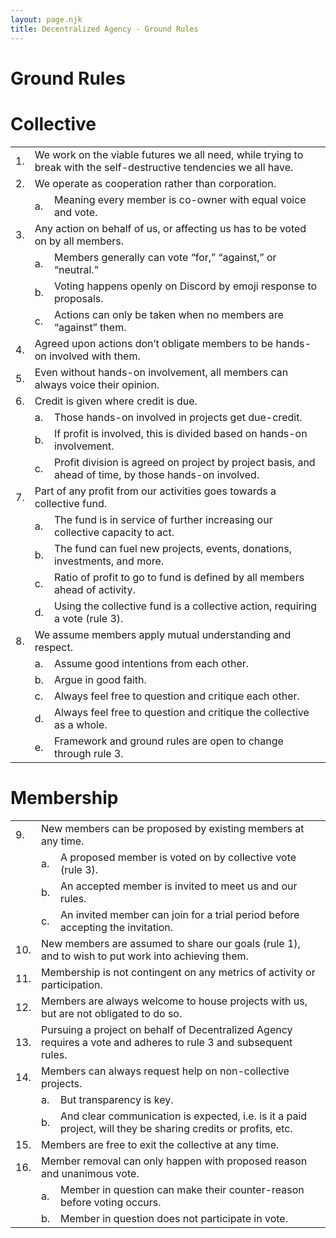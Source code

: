 ```yaml
---
layout: page.njk
title: Decentralized Agency - Ground Rules
---
```

# Ground Rules

# Collective
<table class="rules">            
            <tr>
                <td>1.</td>
                <td colspan="2">We work on the viable futures we all need, while trying to break with the self-destructive tendencies we all have.</td>
            </tr>
            <tr>
                <td>2.</td>
                <td colspan="2">We operate as cooperation rather than corporation.</td>
            </tr>
            <tr>
                <td>&nbsp;</td>
                <td>a.</td>
                <td>Meaning every member is co-owner with equal voice and vote.</td>
            </tr>
            <tr>
                <td>3.</td>
                <td colspan="2">Any action on behalf of us, or affecting us has to be voted on by all members.</td>
            </tr>
            <tr>
                <td>&nbsp;</td>
                <td>a.</td>
                <td>Members generally can vote “for,” “against,” or “neutral.”</td>
            </tr>
            <tr>
                <td>&nbsp;</td>
                <td>b.</td>
                <td>Voting happens openly on Discord by emoji response to proposals.</td>
            </tr>
            <tr>
                <td>&nbsp;</td>
                <td>c.</td>
                <td>Actions can only be taken when no members are “against” them.</td>
            </tr>
            <tr>
                <td>4.</td>
                <td colspan="2">Agreed upon actions don’t obligate members to be hands-on involved with them.</td>
            </tr>
            <tr>
                <td>5.</td>
                <td colspan="2">Even without hands-on involvement, all members can always voice their opinion.</td>
            </tr>
            <tr>
                <td>6.</td>
                <td colspan="2">Credit is given where credit is due.</td>
            </tr>
            <tr>
                <td>&nbsp;</td>
                <td>a.</td>
                <td>Those hands-on involved in projects get due-credit.</td>
            </tr>
            <tr>
                <td>&nbsp;</td>
                <td>b.</td>
                <td>If profit is involved, this is divided based on hands-on involvement.</td>
            </tr>
            <tr>
                <td>&nbsp;</td>
                <td>c.</td>
                <td>Profit division is agreed on project by project basis, and ahead of time, by those hands-on involved.</td>
            </tr>
            <tr>
                <td>7.</td>
                <td colspan="2">Part of any profit from our activities goes towards a collective fund.</td>
            </tr>
            <tr>
                <td>&nbsp;</td>
                <td>a.</td>
                <td>The fund is in service of further increasing our collective capacity to act.</td>
            </tr>
            <tr>
                <td>&nbsp;</td>
                <td>b.</td>
                <td>The fund can fuel new projects, events, donations, investments, and more.</td>
            </tr>
            <tr>
                <td>&nbsp;</td>
                <td>c.</td>
                <td>Ratio of profit to go to fund is defined by all members ahead of activity.</td>
            </tr>
            <tr>
                <td>&nbsp;</td>
                <td>d.</td>
                <td>Using the collective fund is a collective action, requiring a vote (rule 3).</td>
            </tr>
            <tr>
                <td>8.</td>
                <td colspan="2">We assume members apply mutual understanding and respect.</td>
            </tr>
            <tr>
                <td>&nbsp;</td>
                <td>a.</td>
                <td>Assume good intentions from each other.</td>
            </tr>
            <tr>
                <td>&nbsp;</td>
                <td>b.</td>
                <td>Argue in good faith.</td>
            </tr>
            <tr>
                <td>&nbsp;</td>
                <td>c.</td>
                <td>Always feel free to question and critique each other.</td>
            </tr>
            <tr>
                <td>&nbsp;</td>
                <td>d.</td>
                <td>Always feel free to question and critique the collective as a whole.</td>
            </tr>
            <tr>
                <td>&nbsp;</td>
                <td>e.</td>
                <td>Framework and ground rules are open to change through rule 3.</td>
            </tr>
        </table>

# Membership
<table class="rules">            
            <tr>
                <td>9.</td>
                <td colspan="2">New members can be proposed by existing members at any time.</td>
            </tr>
            <tr>
                <td>&nbsp;</td>
                <td>a.</td>
                <td>A proposed member is voted on by collective vote (rule 3).</td>
            </tr>
            <tr>
                <td>&nbsp;</td>
                <td>b.</td>
                <td>An accepted member is invited to meet us and our rules.</td>
            </tr>
            <tr>
                <td>&nbsp;</td>
                <td>c.</td>
                <td>An invited member can join for a trial period before accepting the invitation.</td>
            </tr>
            <tr>
                <td>10.</td>
                <td colspan="2">New members are assumed to share our goals (rule 1), and to wish to put work into achieving them.</td>
            </tr>
            <tr>
                <td>11.</td>
                <td colspan="2">Membership is not contingent on any metrics of activity or participation.</td>
            </tr>
            <tr>
                <td>12.</td>
                <td colspan="2">Members are always welcome to house projects with us, but are not obligated to do so.</td>
            </tr>
            <tr>
                <td>13.</td>
                <td colspan="2">Pursuing a project on behalf of Decentralized Agency requires a vote and adheres to rule 3 and subsequent rules.</td>
            </tr>
            <tr>
                <td>14.</td>
                <td colspan="2">Members can always request help on non-collective projects.</td>
            </tr>
            <tr>
                <td>&nbsp;</td>
                <td>a.</td>
                <td>But transparency is key.</td>
            </tr>
            <tr>
                <td>&nbsp;</td>
                <td>b.</td>
                <td>And clear communication is expected, i.e. is it a paid project, will they be sharing credits or profits, etc.</td>
            </tr>
            <tr>
                <td>15.</td>
                <td colspan="2">Members are free to exit the collective at any time.</td>
            </tr>
            <tr>
                <td>16.</td>
                <td colspan="2">Member removal can only happen with proposed reason and unanimous vote.</td>
            </tr>
            <tr>
                <td>&nbsp;</td>
                <td>a.</td>
                <td>Member in question can make their counter-reason before voting occurs.</td>
            </tr>
            <tr>
                <td>&nbsp;</td>
                <td>b.</td>
                <td>Member in question does not participate in vote.</td>
            </tr>
        </table>